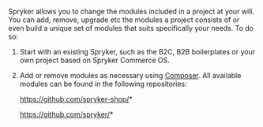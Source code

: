 Spryker allows you to change the modules included in a project at your will. You can add, remove, upgrade etc the modules a project consists of or even build a unique set of modules that suits specifically your needs. To do so:

1. Start with an existing Spryker, such as the B2C, B2B boilerplates or your own project based on Spryker Commerce OS.

2. Add or remove modules as necessary using [Composer](https://documentation.spryker.com/docs/en/en/composer). All available modules can be found in the following repositories:

   <https://github.com/spryker-shop/>*

   <https://github.com/spryker/>*

<!-- Last review date: November 9th, 2018 by Volodymyr Volkov -->
